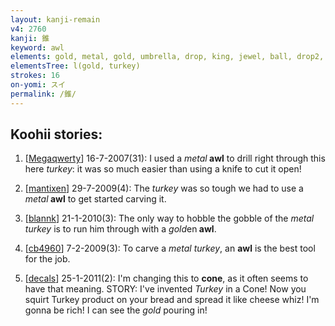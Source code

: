 ```yaml
---
layout: kanji-remain
v4: 2760
kanji: 錐
keyword: awl
elements: gold, metal, gold, umbrella, drop, king, jewel, ball, drop2, turkey
elementsTree: l(gold, turkey)
strokes: 16
on-yomi: スイ
permalink: /錐/
---
```


## Koohii stories: 

1) [<a href="http://kanji.koohii.com/profile/Megaqwerty">Megaqwerty</a>] 16-7-2007(31): I used a <em>metal</em><strong> awl</strong> to drill right through this here <em>turkey</em>: it was so much easier than using a knife to cut it open!

2) [<a href="http://kanji.koohii.com/profile/mantixen">mantixen</a>] 29-7-2009(4): The <em>turkey</em> was so tough we had to use a <em>metal</em><strong> awl</strong> to get started carving it.

3) [<a href="http://kanji.koohii.com/profile/blannk">blannk</a>] 21-1-2010(3): The only way to hobble the gobble of the <em>metal turkey</em> is to run him through with a <em>gold</em>en<strong> awl</strong>.

4) [<a href="http://kanji.koohii.com/profile/cb4960">cb4960</a>] 7-2-2009(3): To carve a <em>metal</em> <em>turkey</em>, an <strong>awl</strong> is the best tool for the job.

5) [<a href="http://kanji.koohii.com/profile/decals">decals</a>] 25-1-2011(2): I&#039;m changing this to <strong>cone</strong>, as it often seems to have that meaning. STORY: I&#039;ve invented <em>Turkey</em> in a Cone! Now you squirt Turkey product on your bread and spread it like cheese whiz! I&#039;m gonna be rich! I can see the <em>gold</em> pouring in!

